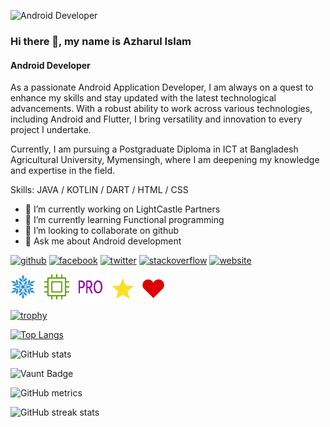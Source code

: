 ![Android Developer](https://avatars.githubusercontent.com/u/17628768?v=4)

### Hi there 👋, my name is Azharul Islam
#### Android Developer


As a passionate Android Application Developer, I am always on a quest to enhance my skills and stay updated with the latest technological advancements. With a robust ability to work across various technologies, including Android and Flutter, I bring versatility and innovation to every project I undertake.

Currently, I am pursuing a Postgraduate Diploma in ICT at Bangladesh Agricultural University, Mymensingh, where I am deepening my knowledge and expertise in the field.

Skills: JAVA / KOTLIN / DART / HTML / CSS

- 🔭 I’m currently working on LightCastle Partners 
- 🌱 I’m currently learning Functional programming 
- 👯 I’m looking to collaborate on github 
- 💬 Ask me about Android development 


[<img src='https://cdn.jsdelivr.net/npm/simple-icons@3.0.1/icons/github.svg' alt='github' height='40'>](https://github.com/azadbasis)  [<img src='https://cdn.jsdelivr.net/npm/simple-icons@3.0.1/icons/facebook.svg' alt='facebook' height='40'>](https://www.facebook.com/azadidb)  [<img src='https://cdn.jsdelivr.net/npm/simple-icons@3.0.1/icons/twitter.svg' alt='twitter' height='40'>](https://twitter.com/azadaccamc)  [<img src='https://cdn.jsdelivr.net/npm/simple-icons@3.0.1/icons/stackoverflow.svg' alt='stackoverflow' height='40'>](https://stackoverflow.com/users/https://stackoverflow.com/users/9520677/azharul-islam)  [<img src='https://cdn.jsdelivr.net/npm/simple-icons@3.0.1/icons/icloud.svg' alt='website' height='40'>](https://azadbasis.github.io/azharul.github.io/)  

<a href='https://archiveprogram.github.com/'><img src='https://raw.githubusercontent.com/acervenky/animated-github-badges/master/assets/acbadge.gif' width='40' height='40'></a> <a href='https://docs.github.com/en/developers'><img src='https://raw.githubusercontent.com/acervenky/animated-github-badges/master/assets/devbadge.gif' width='40' height='40'></a> <a href='https://github.com/pricing'><img src='https://raw.githubusercontent.com/acervenky/animated-github-badges/master/assets/pro.gif' width='40' height='40'></a> <a href='https://stars.github.com/'><img src='https://raw.githubusercontent.com/acervenky/animated-github-badges/master/assets/starbadge.gif' width='35' height='35'></a> <a href='https://docs.github.com/en/github/supporting-the-open-source-community-with-github-sponsors'><img src='https://raw.githubusercontent.com/acervenky/animated-github-badges/master/assets/sponsorbadge.gif' width='35' height='35'></a> 

[![trophy](https://github-profile-trophy.vercel.app/?username=azadbasis)](https://github.com/ryo-ma/github-profile-trophy)

[![Top Langs](https://github-readme-stats.vercel.app/api/top-langs/?username=azadbasis)](https://github.com/anuraghazra/github-readme-stats)

![GitHub stats](https://github-readme-stats.vercel.app/api?username=azadbasis&show_icons=true&count_private=true)  

![Vaunt Badge](https://api.vaunt.dev/v1/github/entities/azadbasis/contributions?format=svg&private=true)  

![GitHub metrics](https://metrics.lecoq.io/azadbasis)  

![GitHub streak stats](https://streak-stats.demolab.com/?user=azadbasis)  

